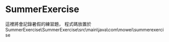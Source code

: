 # SummerExercise
這裡將會記錄暑假的練習題，
程式碼放置於SummerExercise\SummerExercise\src\main\java\com\mowei\summerexercise
